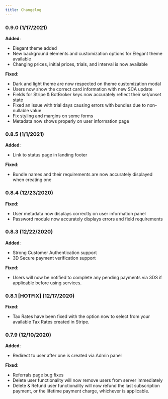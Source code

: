 ```yaml
---
title: Changelog
---
```


### 0.9.0 (1/17/2021)

**Added**:
- Elegant theme added
- New background elements and customization options for Elegant theme available
- Changing prices, initial prices, trials, and interval is now available

**Fixed**:
- Dark and light theme are now respected on theme customization modal
- Users now show the correct card information with new SCA update
- Fields for Stripe & BotBroker keys now accurately reflect their set/unset state
- Fixed an issue with trial days causing errors with bundles due to non-nullable value
- Fix styling and margins on some forms
- Metadata now shows properly on user information page

### 0.8.5 (1/1/2021)

**Added**:
- Link to status page in landing footer

**Fixed**:
- Bundle names and their requirements are now accurately displayed when creating one

### 0.8.4 (12/23/2020)

**Fixed**:
- User metadata now displays correctly on user information panel
- Password module now accurately displays errors and field requirements

### 0.8.3 (12/22/2020)

**Added**:
- Strong Customer Authentication support
- 3D Secure payment verification support

**Fixed**:
- Users will now be notified to complete any pending payments via 3DS if applicable before using services.


### 0.8.1 [HOTFIX] (12/17/2020)

**Fixed**:
- Tax Rates have been fixed with the option now to select from your available Tax Rates created in Stripe.

### 0.7.9 (12/10/2020)

**Added**:

- Redirect to user after one is created via Admin panel

**Fixed**:

- Referrals page bug fixes
- Delete user functionality will now remove users from server immediately
- Delete & Refund user functionality will now refund the last subscription payment, or the lifetime payment charge, whichever is applicable.
